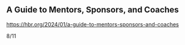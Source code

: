 ## A Guide to Mentors, Sponsors, and Coaches

https://hbr.org/2024/01/a-guide-to-mentors-sponsors-and-coaches

8/11